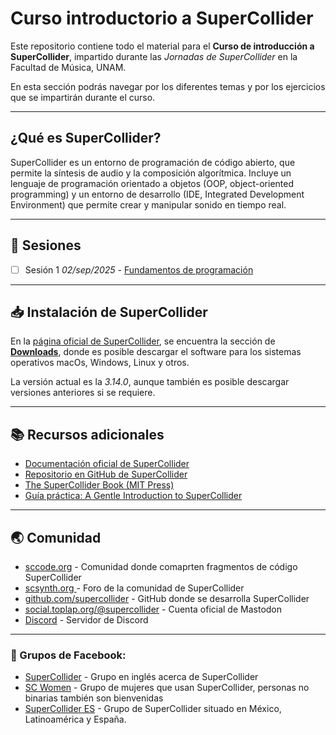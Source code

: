 # Curso introductorio a SuperCollider

Este repositorio contiene todo el material para el **Curso de introducción a SuperCollider**, impartido durante las *Jornadas de SuperCollider* en la Facultad de Música, UNAM. 

En esta sección podrás navegar por los diferentes temas y por los ejercicios que se impartirán durante el curso. 

---

## ¿Qué es SuperCollider?
SuperCollider es un entorno de programación de código abierto, que permite la síntesis de audio y la composición algorítmica. Incluye un lenguaje de programación orientado a objetos (OOP, object-oriented programming) y un entorno de desarrollo (IDE, Integrated Development Environment) que permite crear y manipular sonido en tiempo real. 

---
## 📝 Sesiones
- [ ] Sesión 1 *02/sep/2025* - [Fundamentos de programación](/contenido-teorico/fundamentos.md)   

---
## 📥 Instalación de SuperCollider
En la [página oficial de SuperCollider](https://supercollider.github.io/), se encuentra la sección de [**Downloads**](https://supercollider.github.io/downloads),  donde es posible descargar el software para los sistemas operativos macOs, Windows, Linux y otros. 

La versión actual es la *3.14.0*, aunque también es posible descargar versiones anteriores si se requiere.


---
## 📚 Recursos adicionales
- [Documentación oficial de SuperCollider](https://doc.sccode.org/)  
- [Repositorio en GitHub de SuperCollider](https://github.com/supercollider/supercollider)  
- [The SuperCollider Book (MIT Press)](https://mitpress.mit.edu/9780262049702/the-supercollider-book/)  
- [Guía práctica: A Gentle Introduction to SuperCollider](https://ccrma.stanford.edu/~ruviaro/texts/A_Gentle_Introduction_To_SuperCollider.pdf)  

---
## 🌏 Comunidad
- [sccode.org](https://sccode.org/) - Comunidad donde comaprten fragmentos de código SuperCollider
- [scsynth.org ](https://scsynth.org/) - Foro de la comunidad de SuperCollider
- [github.com/supercollider](https://github.com/supercollider) - GitHub donde se desarrolla SuperCollider
- [social.toplap.org/@supercollider](https://social.toplap.org/@supercollider/) - Cuenta oficial de Mastodon
- [Discord](https://discord.gg/43U8JRJz3B) - Servidor de Discord

---
### 👥 Grupos de Facebook:
- [SuperCollider](https://www.facebook.com/groups/supercollider/) - Grupo en inglés acerca de SuperCollider
- [SC Women](https://www.facebook.com/groups/653670444775977/) - Grupo de mujeres que usan SuperCollider, personas no binarias también son bienvenidas
- [SuperCollider ES](https://www.facebook.com/groups/109527502188/) - Grupo de SuperCollider situado en México, Latinoamérica y España.

